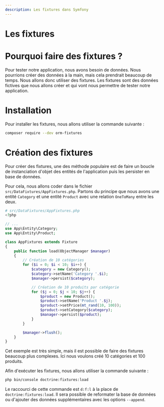 ```yaml
---
description: Les fixtures dans Symfony
---
```


# Les fixtures

# Pourquoi faire des fixtures ?

Pour tester notre application, nous avons besoin de données. Nous pourrions créer des données à la main, mais cela prendrait beaucoup de temps. Nous allons donc utiliser des fixtures.
Les fixtures sont des données fictives que nous allons créer et qui vont nous permettre de tester notre application.

# Installation

Pour installer les fixtures, nous allons utiliser la commande suivante :

```bash
composer require --dev orm-fixtures
```

# Création des fixtures

Pour créer des fixtures, une des méthode populaire est de faire un boucle de instanciation d'objet des entités de l'application puis les persister en base de données.

Pour cela, nous allons coder dans le fichier `src/DataFixtures/AppFixtures.php`. Partons du principe que nous avons une entité `Category` et une entité `Product` avec une relation `OneToMany` entre les deux.

```php
# src/DataFixtures/AppFixtures.php
<?php

// ...
use App\Entity\Category;
use App\Entity\Product;

class AppFixtures extends Fixture
{
    public function load(ObjectManager $manager)
    {
        // Création de 10 catégories
        for ($i = 0; $i < 10; $i++) {
            $category = new Category();
            $category->setName('Category '.$i);
            $manager->persist($category);

            // Création de 10 produits par catégorie
            for ($j = 0; $j < 10; $j++) {
                $product = new Product();
                $product->setName('Product '.$j);
                $product->setPrice(mt_rand(10, 100));
                $product->setCategory($category);
                $manager->persist($product);
            }
        }

        $manager->flush();
    }
}
```

Cet exemple est très simple, mais il est possible de faire des fixtures beaucoup plus complexes. Ici nous voulons créé 10 catégories et 100 produits.

Afin d'exécuter les fixtures, nous allons utiliser la commande suivante :

```bash
php bin/console doctrine:fixtures:load
```

Le raccourci de cette commande est `d:f:l` à la place de `doctrine:fixtures:load`. Il sera possible de reformater la base de données ou d'ajouter des données supplémentaires avec les options `--append`.